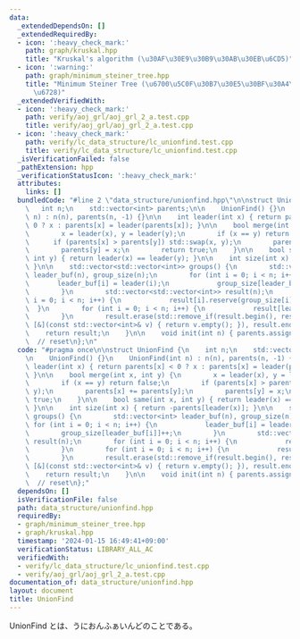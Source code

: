 ```yaml
---
data:
  _extendedDependsOn: []
  _extendedRequiredBy:
  - icon: ':heavy_check_mark:'
    path: graph/kruskal.hpp
    title: "Kruskal's algorithm (\u30AF\u30E9\u30B9\u30AB\u30EB\u6CD5)"
  - icon: ':warning:'
    path: graph/minimum_steiner_tree.hpp
    title: "Minimum Steiner Tree (\u6700\u5C0F\u30B7\u30E5\u30BF\u30A4\u30CA\u30FC\
      \u6728)"
  _extendedVerifiedWith:
  - icon: ':heavy_check_mark:'
    path: verify/aoj_grl/aoj_grl_2_a.test.cpp
    title: verify/aoj_grl/aoj_grl_2_a.test.cpp
  - icon: ':heavy_check_mark:'
    path: verify/lc_data_structure/lc_unionfind.test.cpp
    title: verify/lc_data_structure/lc_unionfind.test.cpp
  _isVerificationFailed: false
  _pathExtension: hpp
  _verificationStatusIcon: ':heavy_check_mark:'
  attributes:
    links: []
  bundledCode: "#line 2 \"data_structure/unionfind.hpp\"\n\nstruct UnionFind {\n \
    \   int n;\n    std::vector<int> parents;\n\n    UnionFind() {}\n    UnionFind(int\
    \ n) : n(n), parents(n, -1) {}\n\n    int leader(int x) { return parents[x] <\
    \ 0 ? x : parents[x] = leader(parents[x]); }\n\n    bool merge(int x, int y) {\n\
    \        x = leader(x), y = leader(y);\n        if (x == y) return false;\n  \
    \      if (parents[x] > parents[y]) std::swap(x, y);\n        parents[x] += parents[y];\n\
    \        parents[y] = x;\n        return true;\n    }\n\n    bool same(int x,\
    \ int y) { return leader(x) == leader(y); }\n\n    int size(int x) { return -parents[leader(x)];\
    \ }\n\n    std::vector<std::vector<int>> groups() {\n        std::vector<int>\
    \ leader_buf(n), group_size(n);\n        for (int i = 0; i < n; i++) {\n     \
    \       leader_buf[i] = leader(i);\n            group_size[leader_buf[i]]++;\n\
    \        }\n        std::vector<std::vector<int>> result(n);\n        for (int\
    \ i = 0; i < n; i++) {\n            result[i].reserve(group_size[i]);\n      \
    \  }\n        for (int i = 0; i < n; i++) {\n            result[leader_buf[i]].push_back(i);\n\
    \        }\n        result.erase(std::remove_if(result.begin(), result.end(),\
    \ [&](const std::vector<int>& v) { return v.empty(); }), result.end());\n    \
    \    return result;\n    }\n\n    void init(int n) { parents.assign(n, -1); }\
    \  // reset\n};\n"
  code: "#pragma once\n\nstruct UnionFind {\n    int n;\n    std::vector<int> parents;\n\
    \n    UnionFind() {}\n    UnionFind(int n) : n(n), parents(n, -1) {}\n\n    int\
    \ leader(int x) { return parents[x] < 0 ? x : parents[x] = leader(parents[x]);\
    \ }\n\n    bool merge(int x, int y) {\n        x = leader(x), y = leader(y);\n\
    \        if (x == y) return false;\n        if (parents[x] > parents[y]) std::swap(x,\
    \ y);\n        parents[x] += parents[y];\n        parents[y] = x;\n        return\
    \ true;\n    }\n\n    bool same(int x, int y) { return leader(x) == leader(y);\
    \ }\n\n    int size(int x) { return -parents[leader(x)]; }\n\n    std::vector<std::vector<int>>\
    \ groups() {\n        std::vector<int> leader_buf(n), group_size(n);\n       \
    \ for (int i = 0; i < n; i++) {\n            leader_buf[i] = leader(i);\n    \
    \        group_size[leader_buf[i]]++;\n        }\n        std::vector<std::vector<int>>\
    \ result(n);\n        for (int i = 0; i < n; i++) {\n            result[i].reserve(group_size[i]);\n\
    \        }\n        for (int i = 0; i < n; i++) {\n            result[leader_buf[i]].push_back(i);\n\
    \        }\n        result.erase(std::remove_if(result.begin(), result.end(),\
    \ [&](const std::vector<int>& v) { return v.empty(); }), result.end());\n    \
    \    return result;\n    }\n\n    void init(int n) { parents.assign(n, -1); }\
    \  // reset\n};"
  dependsOn: []
  isVerificationFile: false
  path: data_structure/unionfind.hpp
  requiredBy:
  - graph/minimum_steiner_tree.hpp
  - graph/kruskal.hpp
  timestamp: '2024-01-15 16:49:41+09:00'
  verificationStatus: LIBRARY_ALL_AC
  verifiedWith:
  - verify/lc_data_structure/lc_unionfind.test.cpp
  - verify/aoj_grl/aoj_grl_2_a.test.cpp
documentation_of: data_structure/unionfind.hpp
layout: document
title: UnionFind
---
```


UnionFind とは、うにおんふぁいんどのことである。
